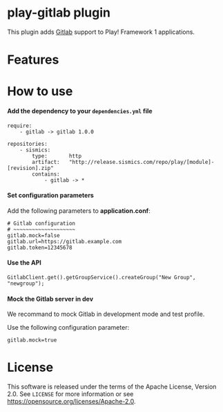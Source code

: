 # play-gitlab plugin

This plugin adds [Gitlab](https://about.gitlab.com/) support to Play! Framework 1 applications.

# Features

# How to use

####  Add the dependency to your `dependencies.yml` file

```
require:
    - gitlab -> gitlab 1.0.0

repositories:
    - sismics:
        type:       http
        artifact:   "http://release.sismics.com/repo/play/[module]-[revision].zip"
        contains:
            - gitlab -> *

```
####  Set configuration parameters

Add the following parameters to **application.conf**:

```
# Gitlab configuration
# ~~~~~~~~~~~~~~~~~~~~
gitlab.mock=false
gitlab.url=https://gitlab.example.com
gitlab.token=12345678
```
####  Use the API

```
GitlabClient.get().getGroupService().createGroup("New Group", "newgroup");
```

####  Mock the Gitlab server in dev

We recommand to mock Gitlab in development mode and test profile.

Use the following configuration parameter:

```
gitlab.mock=true
```

# License

This software is released under the terms of the Apache License, Version 2.0. See `LICENSE` for more
information or see <https://opensource.org/licenses/Apache-2.0>.
